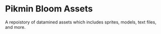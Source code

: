 # Pikmin Bloom Assets

A repoistory of datamined assets which includes sprites, models, text files, and more.
